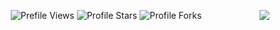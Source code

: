 

<a href="https://discord.com/users/726320802705834026"><img align="right" src="https://lanyard.cnrad.dev/api/726320802705834026?bg=343F5B&idleMessage=404%20-%20Activity%20Not%20Found" /></a>

<div align="center">
<img src="https://komarev.com/ghpvc/?username=nsystemx&label=Profile%20Views&color=008042&style=for-the-badge&label=Prefile+Views" alt="Prefile Views"></a>
<img src="https://img.shields.io/badge/dynamic/json?&label=Total%20Stars&color=008042&style=for-the-badge&query=%24.stars&url=https://api.github-star-counter.workers.dev/user/nsystemx" alt="Profile Stars"></a>
<img src="https://img.shields.io/badge/dynamic/json?&label=Total%20Forks&color=008042&style=for-the-badge&query=%24.forks&url=https://api.github-star-counter.workers.dev/user/nsystemx" alt="Profile Forks"></a>
</div>
